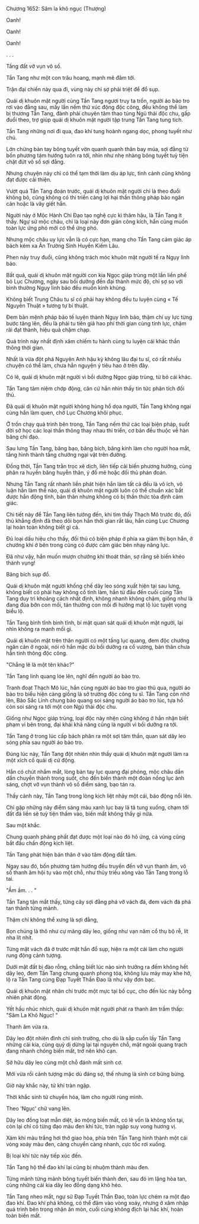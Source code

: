 




Chương 1652: Sâm la khô ngục (Thượng)


Oanh!

Oanh!

Oanh!

. . .

Tầng đất vỡ vụn vô số.

Tần Tang như một con trâu hoang, mạnh mẽ đâm tới.

Trận đại chiến này qua đi, vùng này chỉ sợ phải triệt để đổ sụp.

Quái dị khuôn mặt người cùng Tần Tang ngươi truy ta trốn, người áo bào tro rơi vào đằng sau, mấy lần nếm thử xúc động độc công, đều không thể làm bị thương Tần Tang, đành phải chuyên tâm thao túng Ngũ thải độc chu, gấp đuổi theo, trợ giúp quái dị khuôn mặt người tập trung Tần Tang tung tích.

Tần Tang những nơi đi qua, đao khí tung hoành ngang dọc, phong tuyết như chú.

Lớn chừng bàn tay bông tuyết vờn quanh quanh thân bay múa, sợi đằng từ bốn phương tám hướng tuôn ra tới, nhìn như nhẹ nhàng bông tuyết tuỳ tiện chặt đứt vô số sợi đằng.

Nhưng chuyện này chỉ có thể tạm thời làm dịu áp lực, tình cảnh cũng không đạt được cải thiện.

Vượt quá Tần Tang đoán trước, quái dị khuôn mặt người chỉ là theo đuổi không bỏ, cũng không có thi triển càng lợi hại thần thông pháp bảo ngăn cản hoặc là vây giết hắn.

Người này ở Mộc Hành Chi Đạo tạo nghệ cực kì thâm hậu, là Tần Tang ít thấy. Ngự sử mộc châu, chỉ là loại này đơn giản công kích, hắn cũng muốn toàn lực ứng phó mới có thể ứng phó.

Nhưng mộc châu uy lực vẫn là có cực hạn, mang cho Tần Tang cảm giác áp bách kém xa Ân Trường Sinh Huyền Kiếm Lâu.

Phen này truy đuổi, cũng không trách móc khuôn mặt người tế ra Ngụy linh bảo.

Bất quá, quái dị khuôn mặt người con kia Ngọc giáp trùng một lần liền phế bỏ Lục Chương, ngày sau bồi dưỡng đến đại thành mức độ, chỉ sợ so với bình thường Ngụy linh bảo đều muốn kinh khủng.

Không biết Trung Châu tu sĩ có phải hay không đều tu luyện cùng « Tế Nguyên Thuật » tương tự bí thuật.

Đem bản mệnh pháp bảo tế luyện thành Ngụy linh bảo, thậm chí uy lực từng bước tăng lên, đều là phải tu tiên giả hao phí thời gian cùng tinh lực, chậm rãi đạt thành, hiệu quả chậm chạp.

Quá trình này nhất định xâm chiếm tu hành cùng tu luyện cái khác thần thông thời gian.

Nhất là vừa đột phá Nguyên Anh hậu kỳ không lâu đại tu sĩ, có rất nhiều chuyện có thể làm, chưa hẳn nguyện ý tiêu hao ở trên đây.

Có lẽ, quái dị khuôn mặt người vì bồi dưỡng Ngọc giáp trùng, từ bỏ cái khác.

Tần Tang tâm niệm chớp động, căn cứ hắn nhìn thấy tin tức phân tích đối thủ.

Đã quái dị khuôn mặt người không hùng hổ dọa người, Tần Tang không ngại cùng hắn làm quen, chờ Lục Chương khôi phục.

Ở trốn chạy quá trình bên trong, Tần Tang nếm thử các loại biện pháp, suốt đời sở học các loại thần thông thay nhau thi triển, cơ bản đều thuộc về hàn băng chi đạo.

Sau lưng Tần Tang, băng bạo, băng bích, băng kính làm cho người hoa mắt, tầng hình thành tầng chướng ngại vật trên đường.

Đồng thời, Tần Tang trằn trọc xê dịch, liên tiếp cải biến phương hướng, cùng phân ra huyền băng huyễn thân, ý đồ mê hoặc đối thủ phán đoán.

Nhưng Tần Tang rất nhanh liền phát hiện hắn làm tất cả đều là vô ích, vô luận hắn làm thế nào, quái dị khuôn mặt người luôn có thể chuẩn xác bắt được hắn động tĩnh, bản thân nhưng không có bị thần thức tỏa định cảm giác.

Chi tiết này để Tần Tang liên tưởng đến, khi tìm thấy Thạch Mô trước đó, đối thủ khẳng định đã theo dõi bọn hắn thời gian rất lâu, hắn cùng Lục Chương lại hoàn toàn không biết gì cả.

Đủ loại dấu hiệu cho thấy, đối thủ có biện pháp ở phía xa giám thị bọn hắn, ở chướng khí ở bên trong cũng có được cảm giác bén nhạy năng lực.

Đã như vậy, hắn muốn mượn chướng khí thoát thân, sợ rằng sẽ biến khéo thành vụng!

Băng bích sụp đổ.

Quái dị khuôn mặt người khống chế dây leo sóng xuất hiện tại sau lưng, không biết có phải hay không cố tình làm, hắn từ đầu đến cuối cùng Tần Tang duy trì khoảng cách nhất định, không nhanh không chậm, giống như là đang đùa bỡn con mồi, tán thưởng con mồi đi hướng mạt lộ lúc tuyệt vọng biểu lộ.

Tần Tang bình tĩnh bình tĩnh, bí mật quan sát quái dị khuôn mặt người, lại nhìn không ra manh mối gì.

Quái dị khuôn mặt trên thân người có một tầng lục quang, đem độc chướng ngăn cản ở ngoài, nói rõ hắn mặc dù bồi dưỡng ra cổ vương, bản thân chưa hẳn tinh thông độc công.

"Chẳng lẽ là một tên khác?"

Tần Tang linh quang lóe lên, nghĩ đến người áo bào tro.

Tranh đoạt Thạch Mô lúc, hắn cùng người áo bào tro giao thủ qua, người áo bào tro biểu hiện càng giống là sở trường độc công tu sĩ. Tần Tang còn nhớ lên, Bảo Sắc Linh chung bảo quang soi sáng người áo bào tro lúc, tựa hồ còn soi sáng ra tới một con Ngũ thải độc chu.

Giống như Ngọc giáp trùng, loại độc này nhện cũng không ở hắn nhận biết phạm vi bên trong, đại khái khả năng cũng là người vì bồi dưỡng ra tới.

Tần Tang ở trong lúc cấp bách phân ra một sợi tâm thần, quan sát dây leo sóng phía sau người áo bào tro.

Đúng lúc này, Tần Tang đột nhiên nhìn thấy quái dị khuôn mặt người làm ra một xích cố quái dị cử động.

Hắn có chút nhắm mắt, lòng bàn tay lục quang đại phóng, mộc châu dần dần chuyển thành trong suốt, cho đến biến thành một đoàn nồng lục ánh sáng, chợt vỡ vụn thành vô số điểm sáng, bạo tán ra.

Thấy cảnh này, Tần Tang trong lòng kịch liệt nhảy một cái, báo động nổi lên.

Chỉ gặp những này điểm sáng màu xanh lục bay lả tả tung xuống, chạm tới đất đá liền sẽ tuỳ tiện thấm vào, biến mất không thấy gì nữa.

Sau một khắc.

Chung quanh phảng phất đạt được một loại nào đó hô ứng, cả vùng cũng bắt đầu chấn động kịch liệt.

Tần Tang phát hiện bản thân ở vào tâm động đất tâm.

Ngay sau đó, bốn phương tám hướng đều truyền đến vỡ vụn thanh âm, vô số thanh âm hội tụ vào một chỗ, như thủy triều xông vào Tần Tang trong lỗ tai.

"Ầm ầm. . . "

Tần Tang tận mắt thấy, từng cây sợi đằng phá vỡ vách đá, đem vách đá phá tan thành từng mảnh.

Thậm chí không thể xưng là sợi đằng,

Bọn chúng là thô như cự mãng dây leo, giống như vạn năm cổ thụ bộ rễ, lít nha lít nhít.

Từng mặt vách đá ở trước mặt hắn đổ sụp, hiện ra một cái làm cho người rung động cảnh tượng.

Dưới mặt đất bị đào rỗng, chẳng biết lúc nào sinh trưởng ra đếm không hết dây leo, đem Tần Tang chung quanh phong tỏa, không lưu mảy may khe hở, lộ ra Tần Tang cùng Đạp Tuyết Thần Đao là như vậy đơn bạc.

Quái dị khuôn mặt nhân chi trước một mực tại bố cục, cho đến lúc này bỗng nhiên phát động.

Yết hầu nhúc nhích, quái dị khuôn mặt người phát ra thanh âm trầm thấp: "Sâm La Khô Ngục! "

Thanh âm vừa ra.

Dây leo đột nhiên đình chỉ sinh trưởng, cho dù là sắp cuốn lấy Tần Tang những cái kia, cũng quỷ dị dừng lại tại nguyên chỗ, mặt ngoài quang trạch đang nhanh chóng biến mất, trở nên khô cạn.

Sở hữu dây leo cùng một chỗ đánh mất sinh cơ.

Mới vừa rồi cảnh tượng mặc dù đáng sợ, thế nhưng là sinh cơ bừng bừng.

Giờ này khắc này, tử khí tràn ngập.

Thời khắc sinh tử chuyển hóa, làm cho người rùng mình.

Theo 'Ngục' chữ vang lên.

Dây leo đồng loạt mẫn diệt, ảo mộng biến mất, có lẽ vốn là không tồn tại, còn lại chỉ có từng đạo màu đen khí tức, tràn ngập suy vong hương vị.

Xám khí màu trắng hơi thở giao hòa, phía trên Tần Tang hình thành một cái vòng xoáy màu đen, càng chuyển càng nhanh, cực tốc rơi xuống.

Bị loại khí tức này tiếp xúc đến.

Tần Tang hộ thể đao khí lại cũng bị nhuộm thành màu đen.

Từng mảnh từng mảnh bông tuyết biến thành đen, sau đó im lặng hòa tan, cùng những cái kia dây leo đồng dạng khô héo.

Tần Tang nheo mắt, ngự sử Đạp Tuyết Thần Đao, toàn lực chém ra một đạo đao khí. Đao khí phá không, có thể đâm vào vòng xoáy, nhưng ở xâm nhập quá trình bên trong nhận ăn mòn, cuối cùng không địch lại hắc khí, hoàn toàn biến mất.




